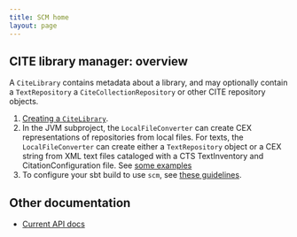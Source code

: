 ```yaml
---
title: SCM home
layout: page
---
```


## CITE library manager: overview

A `CiteLibrary` contains metadata about a library, and may optionally contain a `TextRepository` a `CiteCollectionRepository` or other CITE repository objects.




1. [Creating a `CiteLibrary`](creating-a-library).
2. In the JVM subproject, the `LocalFileConverter` can create CEX representations of repositories from local files.  For texts, the  `LocalFileConverter` can create either a `TextRepository` object or a CEX string from XML text files cataloged with a CTS TextInventory and CitationConfiguration file. See [some examples](building-from-local-files)
3. To configure your sbt build to use `scm`, see [these guidelines](configuration).

## Other documentation

- [Current API docs](api/edu/holycross/shot/scm/index.html)
